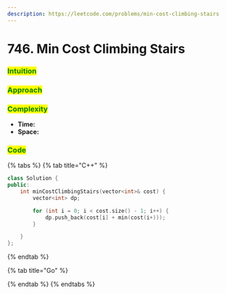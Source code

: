 ```yaml
---
description: https://leetcode.com/problems/min-cost-climbing-stairs
---
```


# 746. Min Cost Climbing Stairs

### <mark style="color:green;">Intuition</mark>

###

### <mark style="color:green;">Approach</mark>

###

### <mark style="color:green;">Complexity</mark>

* **Time:**
* **Space:**

###

### <mark style="color:green;">**Code**</mark>

{% tabs %}
{% tab title="C++" %}
```cpp
class Solution {
public:
    int minCostClimbingStairs(vector<int>& cost) {
        vector<int> dp;

        for (int i = 0; i < cost.size() - 1; i++) {
            dp.push_back(cost[i] + min(cost(i+)));
        }

    }
};
```
{% endtab %}

{% tab title="Go" %}

{% endtab %}
{% endtabs %}

